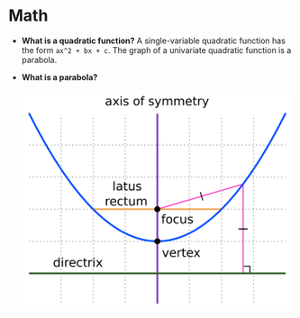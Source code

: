 # Math

- **What is a quadratic function?** A single-variable quadratic function has the form `ax^2 + bx + c`. The graph of a univariate quadratic function is a parabola.
- **What is a parabola?**

    ![Parabola](assets/parabola.png)